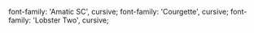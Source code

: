 font-family: 'Amatic SC', cursive;
font-family: 'Courgette', cursive;
font-family: 'Lobster Two', cursive;